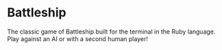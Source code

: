 # Battleship
The classic game of Battleship built for the terminal in the Ruby language. Play against an AI or with a second human player!

